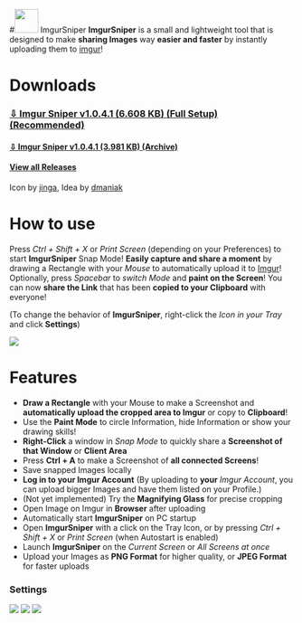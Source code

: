 #<img src="https://github.com/mrousavy/ImgurSniper/raw/master/Images/Logo.png" width="42"> ImgurSniper
**ImgurSniper** is a small and lightweight tool that is designed to make **sharing Images** way **easier and faster** by instantly uploading them to [imgur](http://www.imgur.com)!

# Downloads
### [⇩ Imgur Sniper v1.0.4.1 (6.608 KB) (Full Setup) (Recommended)](https://github.com/mrousavy/ImgurSniper/blob/master/Downloads/ImgurSniperSetup.zip?raw=true)

#### [⇩ Imgur Sniper v1.0.4.1 (3.981 KB) (Archive)](https://github.com/mrousavy/ImgurSniper/blob/master/Downloads/ImgurSniper.zip?raw=true)

#### [View all Releases](https://github.com/mrousavy/ImgurSniper/releases)


Icon by [jinga](http://jinga.at), Idea by [dmaniak](http://github.com/dmaniak)

# How to use
Press _Ctrl + Shift + X_ or _Print Screen_ (depending on your Preferences) to start **ImgurSniper** Snap Mode!
**Easily capture and share a moment** by drawing a Rectangle with your _Mouse_ to automatically upload it to [Imgur](http://www.imgur.com)!
Optionally, press _Spacebar_ to _switch Mode_ and **paint on the Screen**!
You can now **share the Link** that has been **copied to your Clipboard** with everyone!

(To change the behavior of **ImgurSniper**, right-click the _Icon in your Tray_ and click **Settings**)

<img src="https://raw.githubusercontent.com/mrousavy/ImgurSniper/master/Images/ImgurSniper_Demo.gif">

# Features

- **Draw a Rectangle** with your Mouse to make a Screenshot and **automatically upload the cropped area to Imgur** or copy to **Clipboard**!
- Use the **Paint Mode** to circle Information, hide Information or show your drawing skills!
- **Right-Click** a window in _Snap Mode_ to quickly share a **Screenshot of that Window** or **Client Area**
- Press **Ctrl + A** to make a Screenshot of **all connected Screens**!
- Save snapped Images locally
- **Log in to your Imgur Account** (By uploading to **your** _Imgur Account_, you can upload bigger Images and have them listed on your Profile.)
- (Not yet implemented) Try the **Magnifying Glass** for precise cropping
- Open Image on Imgur in **Browser** after uploading
- Automatically start **ImgurSniper** on PC startup
- Open **ImgurSniper** with a click on the Tray Icon, or by pressing _Ctrl + Shift + X_ or _Print Screen_ (when Autostart is enabled)
- Launch **ImgurSniper** on the _Current Screen_ or _All Screens at once_
- Upload your Images as **PNG Format** for higher quality, or **JPEG Format** for faster uploads
	
### Settings
<img src="https://raw.githubusercontent.com/mrousavy/ImgurSniper/master/Images/ImgurSniper.UI.png">

<img src="https://raw.githubusercontent.com/mrousavy/ImgurSniper/master/Images/ImgurSniper.UI.Update.png">

<img src="https://raw.githubusercontent.com/mrousavy/ImgurSniper/master/Images/ImgurSniper.UI.Help.png">
